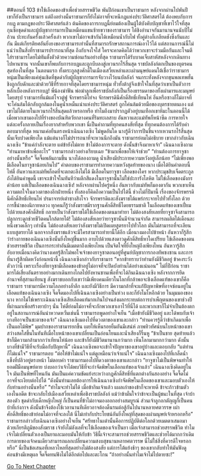 ##ตอนที่ 103 ข้าใช้เลือดของข้าเพื่อช่วยสรรพชีวิต
พันปีก่อนเขาเป็นราชามาร หลังจากผ่านไปพันปี เขาก็ยังเป็นราชามาร แต่ถึงอย่างนั้นราชามารก็ยังไม่อาจที่จะหนีกฎแห่งประวัติศาสตร์ได้ ต้องพบกับการกบฏ
ตามกฎของประวัติศาสตร์แล้ว ต้นคิดของการกบฏนี้ย่อมต้องเป็นผู้ใต้บังคับบัญชาที่เขาไว้ใจที่สุด
กุนซือชุดดำและผู้บัญชาการมารเป็นเหมือนแขนซ้ายขวาของราชามาร ได้ชิงอำนาจกันมานานจนนับปีไม่ถ้วน ปะทะกันครั้งแล้วครั้งเล่า พวกเขาไม่อาจเข้ากันได้เหมือนน้ำกับไฟ ทั้งคู่ต่างก็เกลียดชังซึ่งกันและกัน มีแต่เกียรติยศอันยิ่งยงของราชามารเท่านั้นที่สามารถรักษาสถานการณ์เอาไว้ได้ แต่สถานการณ์นี้ไม่แน่ว่าเป็นสิ่งที่ราชามารปรารถนาที่สุด ถึงกับจงใจใส่
ใครจะคาดคิดได้ว่าพวกเขาจะร่วมมือกันและโจมตีใส่ราชามารโดยไม่ทันตั้งตัวด้วยความซ่อนเร้นอย่างที่สุด
ราชามารได้รับบาดเจ็บสาหัสหลังจากเดินทางไปหานซาน จากนั้นเขาก็พบกับการกบฏและถูกบีบลงสู่เหวนรกไร้สิ้นสุด ราชบัลลังก์ตกเป็นของบุตรคนสุดท้องในที่สุด ในตอนแรก ทั้งตระกูลสูงศักดิ์ในเมืองเสวี่ยเหล่าและเผ่ามนุษย์แดนใต้เชื่อว่าราชามารหนุ่มเป็นเพียงแค่หุ่นเชิดที่ชุดดำกับผู้บัญชาการมารจับวางไว้บนบัลลังก์ จนกระทั่งหลังจากขุนพลเทพฮั่นชิงถูกกับดักและฆ่าด้วยวิธีที่ร้ายกาจที่สุดโดยราชามารหนุ่ม ทั่วทั้งต้าลู่จึงเข้าใจในที่สุดว่าเขาเป็นตัวการหลักเบื้องหลังการกบฏ!
พี่น้องฆ่าฟัน พ่อฆ่าลูกเพื่อราชบัลลังก์เป็นเรื่องธรรมดาของทั้งเผ่ามารและมนุษย์ โดยสรุป ราชามารที่แม้แต่โจวตู๋ฟู จักรพรรดิไท่จง จักรพรรดินีศักดิ์สิทธิ์เทียนไห่ อิ๋นหรือซางก็ไม่อาจที่จะโค่นล้มได้กลับถูกล้มลงในคูน้ำเหม็นเน่าแห่งประวัติศาสตร์ ถูกโค่นล้มด้วยมือของบุตรชายตนเอง
แต่เขาไม่ได้ตายในเหวนรกไร้สิ้นสุดแล้วหรอกหรือ ทำไมถึงมาปรากฏตัวอยู่บนเทือกเขาหิมะในตอนนี้ได้
เมื่อพวกเขามองไปที่ร่างของบัณฑิตวัยกลางคนที่ริมทะเลสาบ อันหวาและแม่ทัพก็หน้าซีด การหายใจแต่ละครั้งกลายเป็นเรื่องยากสำหรับพวกเขา
นี่เป็นคำถามที่ทุกคนสงสัยที่สุด ที่ทุกคนต้องการได้รับคำตอบมากที่สุด
หนานเค่อยืนตรงหน้าเฉินฉางเซิง ไม่พูดอันใด
นางรู้ดีว่าการปีนขึ้นจากเหวนรกไร้สิ้นสุดนั้นเจ็บปวดเพียงใด แม้แต่นางก็ไม่ปรารถนาที่จะหวนนึกถึงมัน
ราชามารย่อมไม่อธิบาย เขากล่าวกับเฉินฉางเซิง “ข้าแค่กำลังจะตาย แต่ข้ายังไม่ตาย ข้าไม่ต้องการจะตาย ดังนั้นข้าจึงมาหาเจ้า”
เฉินฉางเซิงถาม “ท่านมาหาข้าเพื่ออะไร”
ราชามารกล่าวอย่างเรียบเฉย “ข้ามาเพื่อขอให้เจ้าช่วย”
“ท่านต้องการยาจูซาอย่างนั้นหรือ” จี๊ดจี๊ดพลันถามขึ้น
นางได้ลองถามดู น้ำเสียงมีประกายความหวังอยู่เล็กน้อย
“ไม่เพียงพอ มีเลือดในยาจูซาน้อยเกินไป”
คำตอบของราชามารทำลายความหวังสุดท้ายของนาง
เมื่อได้ยินคำตอบนี้ ไห่ตี๋ อันหวาและแม่ทัพก็อดที่จะตกตะลึงไม่ได้
มีเลือดในยาจูซา เลือดของใคร หากประมุขสิบเจ็ดตระกูลถังได้ยินคำพูดนี้ เขาจะเข้าใจในทันทีว่าผลึกสีแดงในยาจูซานั้นไม่ใช่ปะการังโลหิต ไม่ใช่เลือดของมังกรดำน้อย แต่เป็นเลือดของเฉินฉางเซิง!
หลังจากผ่านไปครู่หนึ่ง อันหวากับแม่ทัพก็มองตากัน พวกเขาเห็นความตกใจในดวงตาของอีกฝ่ายหนึ่ง ทั้งสองก็คิดถึงความเป็นไปได้นี้
ช่วงไม่กี่ปีมานี้ เรื่องของจักรพรรดินีศักดิ์สิทธิ์เทียนไห่ ปรมาจารย์เต๋าซางสิงโจว จักรพรรดิและสังฆราชได้แพร่กระจายไปทั่วทั้งโลก
ด้วยการชี้นำของนิกายหลวง ทุกคนก็รู้ว่าสังฆราชมีรากฐานศักดิ์สิทธิ์โดยธรรมชาติ ในเลือดแท้ของเขาเปี่ยมไปด้วยแสงศักดิ์สิทธิ์
กลายเป็นว่าสังฆราชได้ใช้เลือดของตนมาทำยา ไม่ต้องสงสัยเลยที่ยาจูซาจึงสามารถปลูกกระดูกช่วยชีวิตคนใกล้ตายได้!
ไม่ต้องสงสัยเลยว่ายาจูซานั้นมีจำนวนจำกัด สามารถผลิตได้เดือนละหนึ่งขวดเล็กๆ เท่านั้น
ไม่ต้องสงสัยเลยว่าสังฆราชไม่เปิดเผยสูตรยาไปทั่วโลก
มันไม่สามารถที่จะเลียนแบบสูตรยาได้ นอกจากสังฆราชแล้วจะมีใครสามารถทำยานี้ได้อีก
เมื่อนางมองไปข้าหน้า อันหวาก็รู้สึกว่าร่างกายของเฉินฉางเซิงนั้นยิ่งใหญ่ขึ้นมาก อาบไปด้วยแสงดาวดูศักดิ์สิทธิ์หาใดเปรียบ
ใช้เลือดของตนช่วยสรรพชีวิต เป็นการกระทำอันมีเมตตาถึงเพียงไหน เป็นจิตใจที่ยิ่งใหญ่ถึงเพียงไหน
อันหวารู้สึกอับอายเมื่อนางคิดว่านางเคยรู้สึกไม่พอใจเจ้าของยาจูซาตอนอยู่ที่ศูนย์บัญชาการกองทัพซงซาน และการที่นางรู้สึกผิดหวังก่อนหน้านี้
เฉินฉางเซิงกล่าวกับราชามาร “หากข้าทราบว่าท่านยังมีชีวิตอยู่ ข้าคงระวังตัวกว่านี้ เพราะเรื่องที่ยาจูซามีเลือดของข้าอยู่ไม่อาจที่จะปิดบังท่านได้อย่างแน่นอน”
ไม่กี่ปีก่อน ราชามารได้เสี่ยงอันตรายอย่างมากเดินทางไกลไปยังหานซานเพื่อที่จะได้กินเฉินฉางเซิง
หลังจากการยึดอำนาจที่สุสานเทียนซู สังฆราชบอกกับเขาว่ามีเพียงคนเดียวในโลกที่กล้าพอจะชิงเลือดแท้ของเขาก็คือราชามาร
ราชามารมีความโลภอย่างล้ำลึก และยังมีวิธีการ มีความกล้าที่จะแก้ปัญหาพิษที่อาจซ่อนอยู่ในเลือดแท้ของเฉินฉางเซิง
จี๊ดจี๊ดมองไปที่เฉินฉางเซิงอย่างเป็นห่วง และก็ยังโมโหอีกด้วย ในมุมมองของนาง หากไม่ใช่เพราะเฉินฉางเซิงเสียเลือดแท้มากเกินไปจนส่งผลกระทบต่อการบำเพ็ญตนของเขาช่วงปีที่ผ่านมาเพื่อสร้างยาบ้าๆ นั่น ไห่ตี๋ย่อมไม่อาจที่จะกักพวกเขาเอาไว้ที่นี่ได้ และพวกเขาก็ไม่จำเป็นต้องตกอยู่ในสถานการณ์อันน่าหวาดหวั่นเช่นนี้
ราชามารถพูดอย่างใจเย็น “เมื่อข้ายังมีชีวิตอยู่ และได้พบกับเจ้า บางทีอาจเป็นชะตาของเจ้า”
เฉินฉางเซิงมองไปที่ดวงตาของเขาและกล่าว “ท่านควรรู้ดีว่าข้าเกิดมาเพื่อเป็นผลไม้พิษ”
มุมปากของราชามารยกขึ้น เผยให้เห็นรอยยิ้มอันมีเสน่ห์ ภาพทิวทัศน์บนใบหน้าของเขาสว่างสดใสขึ้นในทันทีเมื่อใบหน้าของเขาเปลี่ยนเป็นอ่อนโยนและน้ำเสียงก็รื่นหู “ข้าเป็นชาย สุดท้ายแล้วข้าก็มีความกล้ามากกว่าเทียนไห่น้อย และข้าก็ยังมีชีวิตมานานกว่ามาก เห็นโลกมามากกว่ามาก ดังนั้นบางที่ข้ามีวิธีที่จะรับมือกับปัญหานี้”
เฉินฉางเซิงพอจะเข้าใจปัญหาของเขาอยู่บ้างและตอบกลับ “แต่ท่านก็ไม่แน่ใจ”
ราชามารตอบ “ต่อให้ข้าไม่แน่ใจ แต่ดูเหมือนว่าเจ้าแน่ใจ”
เฉินฉางเซิงมองไปที่เกล็ดน้ำแข็งที่ปลิวอยู่ตรงหน้า ไม่ตอบคำ
ราชามารมองไปที่ดวงตาของเขาและกล่าว “ยาจูซาไม่เป็นพิษจนทำให้ยอดฝีมือมนุษย์ตาย บ่งบอกว่าเจ้าได้พบวิธีที่จะกำจัดพิษในเลือกแท้ของเจ้าแล้ว”
เฉินฉางเซิงคิดอยู่ในใจ มันเป็นพิษที่ไหนกัน มันเป็นแค่ความขัดแย้งระหว่างกฎศักดิ์สิทธิ์ที่แตกต่างกันสองอย่าง
จี๊ดจี๊ดไม่อาจที่จะเงียบต่อไปได้ “ดังนั้นท่านเลยต้องการให้เฉินฉางเซิงกำจัดพิษในเลือดของเขาและมอบตัวเองให้กับท่านอย่างนั้นหรือ”
“ทำไมจะทำไม่ได้ เมื่อข้ากินเจ้าแล้ว แผลเก่าของข้าก็จะหายดี ข้าจะก้าวข้ามตัวเองในอดีต ข้าจะกลับไปเมืองเสวี่ยเหล่าเพื่อชิงราชบัลลังก์ แม้ว่าข้ามั่นใจว่าข้าจะเป็นผู้ชนะในที่สุด เจ้าบ้าสองตัว ชุดดำกับเด็กหญิงใหญ่ ก็เป็นคนที่ข้าไม่อาจมองออกอย่างสมบูรณ์ ส่วนเจ้าลูกอกตัญญูก็เป็นคนบ้าที่เก่งกาจ ดังนั้นข้าจึงต้องใช้เวลานานทีเดียวอาจต้องดิ้นรนต่อสู้กันไปนานหลายศตวรรษ เผ่าศักดิ์สิทธิ์ของข้าย่อมไม่อาจที่จะลงใต้ นี่ไม่เท่ากับประโยชน์อันยิ่งใหญ่ที่สุดของเผ่ามนุษย์เจ้าหรอกหรือ”
ราชามารกล่าวกับเฉินฉางเซิงอย่างใจเย็น “ศรัทธาในเต๋านั้นคือการปฏิบัติต่อโลกด้วยเมตตาเสมอมา ด้วยเกียรติภูมิของสังฆราช เจ้ายังไม่ลังเลที่จะใช้เลือดของเจ้าเป็นยา เมื่อเจ้าสามารถช่วยสรรพชีวิต ทำไมเจ้าไม่เปลี่ยนตัวเองเป็นยาและมอบมันให้กับข้า วิธีนี้เจ้าจะสามารถช่วยสรรพชีวิตและช่วยได้มากกว่าเดิม การตายของเจ้าคนเดียวสามารถแลกเปลี่ยนความสงบสุขนานหลายศตวรรษ นี่ไม่ใช่สิ่งที่ควรดีใจหรอกหรือ”
นี่เป็นข้อเสนอที่เหลวไหลที่สุดอย่างไม่ต้องสงสัย แต่การโต้แย้งช้าๆ ของเขากลับทำให้มันฟังดูค่อนข้างมีเหตุผล
จี๊ดจี๊ดทนฟังไม่ได้อีกต่อไปและตะโกน “ถ้าอย่างนั้นทำไมเจ้าไม่ไปตายซะ!”


[Go To Next Chapter]( ./776.md)